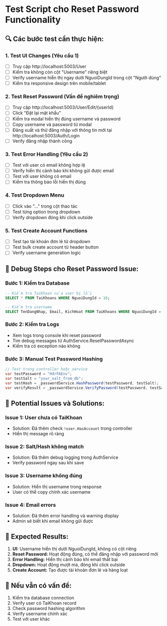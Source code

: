 # Test Script cho Reset Password Functionality

## 🔍 **Các bước test cần thực hiện:**

### **1. Test UI Changes (Yêu cầu 1)**
- [ ] Truy cập http://localhost:5003/User
- [ ] Kiểm tra không còn cột "Username" riêng biệt
- [ ] Verify username hiển thị ngay dưới NguoiDungId trong cột "Người dùng"
- [ ] Kiểm tra responsive design trên mobile/tablet

### **2. Test Reset Password (Vấn đề nghiêm trọng)**
- [ ] Truy cập http://localhost:5003/User/Edit/{userId}
- [ ] Click "Đặt lại mật khẩu"
- [ ] Kiểm tra modal hiển thị đúng username và password
- [ ] Copy username và password từ modal
- [ ] Đăng xuất và thử đăng nhập với thông tin mới tại http://localhost:5003/Auth/Login
- [ ] Verify đăng nhập thành công

### **3. Test Error Handling (Yêu cầu 2)**
- [ ] Test với user có email không hợp lệ
- [ ] Verify hiển thị cảnh báo khi không gửi được email
- [ ] Test với user không có email
- [ ] Kiểm tra thông báo lỗi hiển thị đúng

### **4. Test Dropdown Menu**
- [ ] Click vào "..." trong cột thao tác
- [ ] Test từng option trong dropdown
- [ ] Verify dropdown đóng khi click outside

### **5. Test Create Account Functions**
- [ ] Test tạo tài khoản đơn lẻ từ dropdown
- [ ] Test bulk create account từ header button
- [ ] Verify username generation logic

## 🐛 **Debug Steps cho Reset Password Issue:**

### **Bước 1: Kiểm tra Database**
```sql
-- Kiểm tra TaiKhoan của user bị lỗi
SELECT * FROM TaiKhoans WHERE NguoiDungId = 16;

-- Kiểm tra username
SELECT TenDangNhap, Email, KichHoat FROM TaiKhoans WHERE NguoiDungId = 16;
```

### **Bước 2: Kiểm tra Logs**
- Xem logs trong console khi reset password
- Tìm debug messages từ AuthService.ResetPasswordAsync
- Kiểm tra có exception nào không

### **Bước 3: Manual Test Password Hashing**
```csharp
// Test trong controller hoặc service
var testPassword = "H4rFAEnv";
var testSalt = "your_salt_from_db";
var testHash = _passwordService.HashPassword(testPassword, testSalt);
var verifyResult = _passwordService.VerifyPassword(testPassword, testSalt, testHash);
```

## 🔧 **Potential Issues và Solutions:**

### **Issue 1: User chưa có TaiKhoan**
- Solution: Đã thêm check `!user.HasAccount` trong controller
- Hiển thị message rõ ràng

### **Issue 2: Salt/Hash không match**
- Solution: Đã thêm debug logging trong AuthService
- Verify password ngay sau khi save

### **Issue 3: Username không đúng**
- Solution: Hiển thị username trong response
- User có thể copy chính xác username

### **Issue 4: Email errors**
- Solution: Đã thêm error handling và warning display
- Admin sẽ biết khi email không gửi được

## 📝 **Expected Results:**

1. **UI:** Username hiển thị dưới NguoiDungId, không có cột riêng
2. **Reset Password:** Hoạt động đúng, có thể đăng nhập với password mới
3. **Error Handling:** Hiển thị cảnh báo khi email thất bại
4. **Dropdown:** Hoạt động mượt mà, đóng khi click outside
5. **Create Account:** Tạo được tài khoản đơn lẻ và hàng loạt

## 🚨 **Nếu vẫn có vấn đề:**

1. Kiểm tra database connection
2. Verify user có TaiKhoan record
3. Check password hashing algorithm
4. Verify username chính xác
5. Test với user khác
